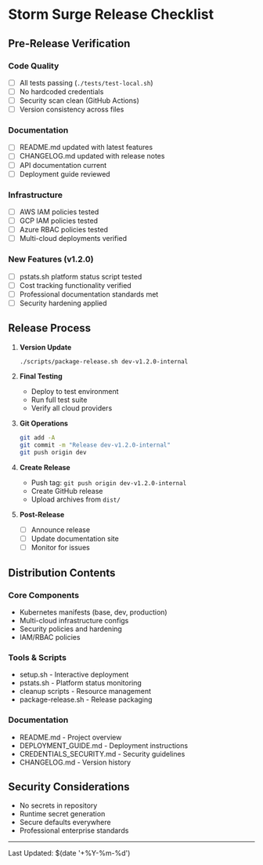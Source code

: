 # Storm Surge Release Checklist

## Pre-Release Verification

### Code Quality
- [ ] All tests passing (`./tests/test-local.sh`)
- [ ] No hardcoded credentials
- [ ] Security scan clean (GitHub Actions)
- [ ] Version consistency across files

### Documentation
- [ ] README.md updated with latest features
- [ ] CHANGELOG.md updated with release notes
- [ ] API documentation current
- [ ] Deployment guide reviewed

### Infrastructure
- [ ] AWS IAM policies tested
- [ ] GCP IAM policies tested
- [ ] Azure RBAC policies tested
- [ ] Multi-cloud deployments verified

### New Features (v1.2.0)
- [ ] pstats.sh platform status script tested
- [ ] Cost tracking functionality verified
- [ ] Professional documentation standards met
- [ ] Security hardening applied

## Release Process

1. **Version Update**
   ```bash
   ./scripts/package-release.sh dev-v1.2.0-internal
   ```

2. **Final Testing**
   - Deploy to test environment
   - Run full test suite
   - Verify all cloud providers

3. **Git Operations**
   ```bash
   git add -A
   git commit -m "Release dev-v1.2.0-internal"
   git push origin dev
   ```

4. **Create Release**
   - Push tag: `git push origin dev-v1.2.0-internal`
   - Create GitHub release
   - Upload archives from `dist/`

5. **Post-Release**
   - [ ] Announce release
   - [ ] Update documentation site
   - [ ] Monitor for issues

## Distribution Contents

### Core Components
- Kubernetes manifests (base, dev, production)
- Multi-cloud infrastructure configs
- Security policies and hardening
- IAM/RBAC policies

### Tools & Scripts
- setup.sh - Interactive deployment
- pstats.sh - Platform status monitoring
- cleanup scripts - Resource management
- package-release.sh - Release packaging

### Documentation
- README.md - Project overview
- DEPLOYMENT_GUIDE.md - Deployment instructions
- CREDENTIALS_SECURITY.md - Security guidelines
- CHANGELOG.md - Version history

## Security Considerations
- No secrets in repository
- Runtime secret generation
- Secure defaults everywhere
- Professional enterprise standards

---
Last Updated: $(date '+%Y-%m-%d')